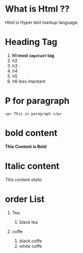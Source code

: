 # What is Html ??

Html is Hyper text markup language.

# Heading Tag
1. **h1 most `impotant` tag**
2. h2
3. h3
4. h4
5. h5
6. h6 less impotant

# P for paragraph
```
<p> This is paragraph </p>
```
# bold content
**This Content is Bold**

# Italic content
_This content etalic_

# order List

1. Tea
    1. black tea

2. coffe
    1. black coffe
    2. white coffe 